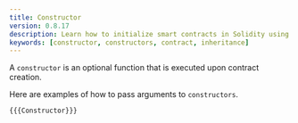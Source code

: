 ```yaml
---
title: Constructor
version: 0.8.17
description: Learn how to initialize smart contracts in Solidity using a constructor
keywords: [constructor, constructors, contract, inheritance]
---
```


A `constructor` is an optional function that is executed upon contract creation.

Here are examples of how to pass arguments to `constructors`.

```solidity
{{{Constructor}}}
```
